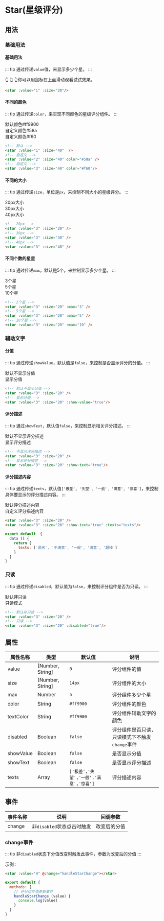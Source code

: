 # Star(星级评分)

## 用法

### 基础用法

#### 基础用法
::: tip
通过传递`value`值，来显示多少个星。
:::
<div class="container">
  <star :value="1" :size="20"/>
</div>

:point_up_2: :point_up_2: :point_up_2:你可以用鼠标在上面滑动观看试试效果。

```html
<star :value="1" :size="20"/>
```

#### 不同的颜色
::: tip
通过传递`color`，来实现不同颜色的星级评分组件。
:::
<div class="container">
  <star :value="1" :size="20"  />
  <star :value="2" :size="20" color="#58a" />
  <star :value="3" :size="20" color="#f60"/>
</div>
<div class="container">
  <div>默认颜色#ff9900</div>
  <div>自定义颜色#58a</div>
  <div>自定义颜色#f60</div> 
</div>

```html
<!-- 默认 -->
<star :value="1" :size="40"  />
<!-- 自定义 -->
<star :value="2" :size="40" color="#58a" />
<!-- 自定义 -->
<star :value="3" :size="40" color="#f60"/>
```

#### 不同的大小
::: tip
通过传递`size`，单位是`px`，来控制不同大小的星级评分。
:::
<div class="container">
  <star :value="3" :size="20" />
  <star :value="3" :size="30" />
  <star :value="3" :size="40" />
</div>
<div class="container">
  <div>20px大小</div>
  <div>30px大小</div>
  <div>40px大小</div> 
</div>

```html
<!-- 20px -->
<star :value="3" :size="20" />
<!-- 30px -->
<star :value="3" :size="30" />
<!-- 40px -->
<star :value="3" :size="40" />
```

#### 不同个数的星星
::: tip
通过传递`max`，默认是5个，来控制显示多少个星。
:::
<div class="container">
  <star :value="3" :size="20" :max="3" />
  <star :value="3" :size="20" :max="5" />
  <star :value="3" :size="20" :max="10" />
</div>
<div class="container">
  <div>3个星</div>
  <div>5个星</div>
  <div>10个星</div> 
</div>

```html
<!-- 3个星 -->
<star :value="3" :size="20" :max="3" />
<!-- 5个星 -->
<star :value="3" :size="20" :max="5" />
<!-- 10个星 -->
<star :value="3" :size="20" :max="10" />
```

### 辅助文字

#### 分值
::: tip
通过传递`showValue`，默认值是`false`，来控制是否显示评分的分值。
:::
<div class="container">
  <star :value="3" :size="20" />
  <star :value="3" :size="20" :show-value="true"/>
</div>
<div class="container">
  <div>默认不显示分值</div>
  <div>显示分值</div>
</div>

```html
<!-- 默认不显示分值 -->
<star :value="3" :size="20" />
<!-- 显示分值 -->
<star :value="3" :size="20" :show-value="true"/>
```


#### 评分描述
::: tip
通过`showText`，默认值`false`，来控制显示相关评分描述。
:::
<div class="container">
  <star :value="3" :size="20" />
  <star :value="3" :size="20" :show-text="true"/>
</div>
<div class="container">
  <div>默认不显示评分描述</div>
  <div>显示评分描述</div>
</div>

```html
<!-- 不显示评分描述 -->
<star :value="3" :size="20" />
<!-- 显示评分描述 -->
<star :value="3" :size="20" :show-text="true"/>
```

#### 评分描述内容
::: tip
通过传递`texts`，默认值`['极差', '失望', '一般', '满意', '惊喜']`，来控制具体要显示的评分描述内容。
:::
<div class="container">
  <star :value="3" :size="20" />
  <star :value="3" :size="20" :show-text="true" :texts="['恶劣', '不满意', '一般', '满意', '超棒']"/>
</div>
<div class="container">
  <div>默认评分描述内容</div>
  <div>自定义评分描述内容</div>
</div>


```html
<star :value="3" :size="20" />
<star :value="3" :size="20" :show-text="true" :texts="texts"/>
```
```js
export default  {
  data () {
    return {
      texts: ['恶劣', '不满意', '一般', '满意', '超棒']
    }
  }
}
```

### 只读
::: tip
通过传递`disabled`，默认值为`false`，来控制评分组件是否为只读。
:::
<div class="container">
  <star :value="3" :size="20" />
  <star :value="3" :size="20" :disabled="true"/>
</div>
<div class="container">
  <div>默认非只读</div>
  <div>只读模式</div>
</div>

``` html
<!-- 默认非只读 -->
<star :value="3" :size="20" />
<!-- 只读 -->
<star :value="3" :size="20" :disabled="true"/>
```

## 属性
| 属性名称 | 类型 | 默认值 |  说明 |
|-----|--------|------------|------------------------------|
| value | [Number, String] | `0` |  评分组件的值  |
| size | [Number, String] | `14px` | 评分组件的大小  |
| max | Number | `5` |  评分组件多少个星  |
| color | String | `#ff9900` |  评分组件的颜色  |
| textColor | String | `#ff9900` |  评分组件辅助文字的颜色  |
| disabled | Boolean | `false` |  评分组件是否只读，只读模式下不触发`change`事件  |
| showValue | Boolean | `false` |  是否显示分值  |
| showText | Boolean | `false` |  是否显示评分描述  |
| texts | Array | `['极差','失望','一般','满意','惊喜']` |  评分描述内容  |

## 事件

| 事件名称 | 说明 | 回调参数 |
|---------- |-------------------------------- |---------- |
|change|非`disabled`状态点击时触发|改变后的分值|


### change事件
::: tip
非`disabled`状态下分值改变时触发此事件，参数为改变后的分值
:::

示例：
```html
<star :value="4" @change="handleStarChange"></star>
```
```js
export default {
  methods: {
    // 评分组件值更新事件
    handleStarChange (value) {
      console.log(value)
    }
  }
}
```
